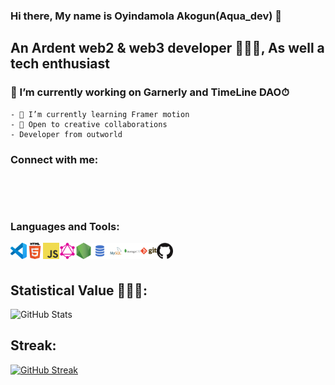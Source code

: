### Hi there, My name is Oyindamola Akogun(Aqua_dev) 👋

## An Ardent web2 & web3 developer 👨🏾‍💻, As well a tech enthusiast

### 🔭 I’m currently working on Garnerly and TimeLine DAO⏱
    - 🌱 I’m currently learning Framer motion
    - 👯 Open to creative collaborations
    - Developer from outworld



### Connect with me:

[<img align="left" alt="" width="22px" src="https://res.cloudinary.com/oyindacodes/image/upload/v1655798794/Group_cwdkbf.svg" />][website]&nbsp;&nbsp;&nbsp;
[<img align="left" alt="" width="22px" src="https://res.cloudinary.com/oyindacodes/image/upload/v1655798794/Vector_szmkiz.svg" />][youtube]
&nbsp;&nbsp;&nbsp;
[<img align="left" alt="" width="22px" src="https://res.cloudinary.com/oyindacodes/image/upload/v1655798794/Vector-2_l1jljm.svg" />][twitter]
&nbsp;&nbsp;&nbsp;
[<img align="left" alt="" width="22px" src="https://res.cloudinary.com/oyindacodes/image/upload/v1655798794/Vector-3_usn8im.svg" />][linkedin]
&nbsp;&nbsp;&nbsp;
[<img align="left" alt="" width="22px" src="https://res.cloudinary.com/oyindacodes/image/upload/v1655798794/Vector-4_ot94px.svg" />][instagram]

<br />





### Languages and Tools:

[<img align="left" alt="Visual Studio Code" width="26px" src="https://raw.githubusercontent.com/github/explore/80688e429a7d4ef2fca1e82350fe8e3517d3494d/topics/visual-studio-code/visual-studio-code.png" />][website]
[<img align="left" alt="HTML5" width="26px" src="https://raw.githubusercontent.com/github/explore/80688e429a7d4ef2fca1e82350fe8e3517d3494d/topics/html/html.png" />][website]

[<img align="left" alt="JavaScript" width="26px" src="https://raw.githubusercontent.com/github/explore/80688e429a7d4ef2fca1e82350fe8e3517d3494d/topics/javascript/javascript.png" />][website]

[<img align="left" alt="GraphQL" width="26px" src="https://raw.githubusercontent.com/github/explore/80688e429a7d4ef2fca1e82350fe8e3517d3494d/topics/graphql/graphql.png" />][website]

[<img align="left" alt="Node.js" width="26px" src="https://raw.githubusercontent.com/github/explore/80688e429a7d4ef2fca1e82350fe8e3517d3494d/topics/nodejs/nodejs.png" />][website]

[<img align="left" alt="SQL" width="26px" src="https://raw.githubusercontent.com/github/explore/80688e429a7d4ef2fca1e82350fe8e3517d3494d/topics/sql/sql.png" />][website]

[<img align="left" alt="MySQL" width="26px" src="https://raw.githubusercontent.com/github/explore/80688e429a7d4ef2fca1e82350fe8e3517d3494d/topics/mysql/mysql.png" />][website]

[<img align="left" alt="MongoDB" width="26px" src="https://raw.githubusercontent.com/github/explore/80688e429a7d4ef2fca1e82350fe8e3517d3494d/topics/mongodb/mongodb.png" />][website]

[<img align="left" alt="Git" width="26px" src="https://raw.githubusercontent.com/github/explore/80688e429a7d4ef2fca1e82350fe8e3517d3494d/topics/git/git.png" />][website]

[<img align="left" alt="GitHub" width="26px" src="https://raw.githubusercontent.com/github/explore/78df643247d429f6cc873026c0622819ad797942/topics/github/github.png" />][website]


<br />
<br />

## Statistical Value 👨🏾‍💻:
![GitHub Stats](https://github-readme-stats.vercel.app/api?username=damoski2&theme=synthwave)


## Streak:
[![GitHub Streak](https://github-readme-streak-stats.herokuapp.com?user=damoski2&theme=synthwave&date_format=M%20j%5B%2C%20Y%5D)](https://git.io/streak-stats)



[website]: https://damoski2.netlify.app
[course]: http://vsCodeHero.com
[twitter]: https://twitter.com/
[youtube]: https://youtube.com/
[instagram]: https://instagram.com/
[linkedin]: https://linkedin.com/in/oyindacodes






